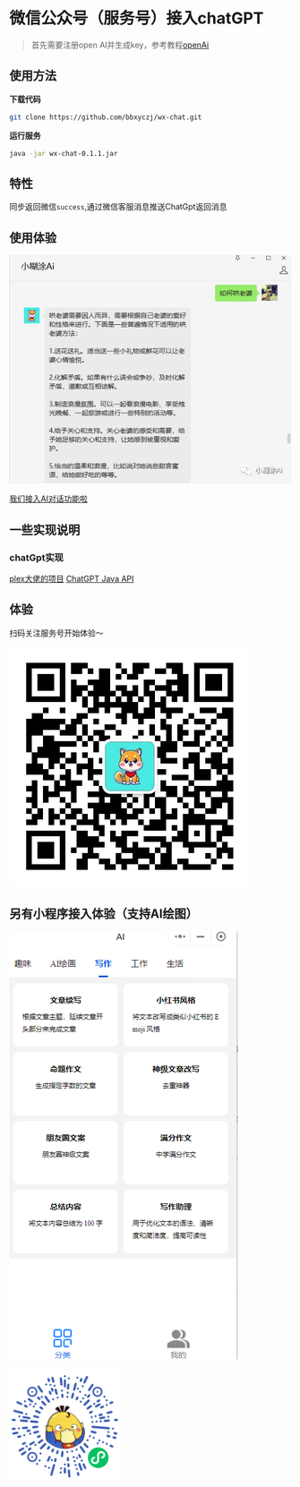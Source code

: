 # 微信公众号（服务号）接入chatGPT

> 首先需要注册open AI并生成key，参考教程[openAi](https://platform.openai.com/)

## 使用方法

**下载代码**

```bash
git clone https://github.com/bbxyczj/wx-chat.git
```

**运行服务**

```bash
java -jar wx-chat-0.1.1.jar 
```


## 特性

同步返回微信`success`,通过微信客服消息推送ChatGpt返回消息



## 使用体验
![1](file/640.png)

[我们接入AI对话功能啦](https://mp.weixin.qq.com/s/PKHmMYQh7uUsv_GtR4UOwg)


## 一些实现说明

### chatGpt实现
[plex大佬的项目](https://github.com/PlexPt)
[ChatGPT Java API](https://github.com/PlexPt/chatgpt-java.git)



## 体验

扫码关注服务号开始体验～

![1](file/b730498483385daf7fc9e33bd50a16d.jpg)

## 另有小程序接入体验（支持AI绘图）
![2](file/20230620192517.png)


![2](file/13331733652156662.png)

